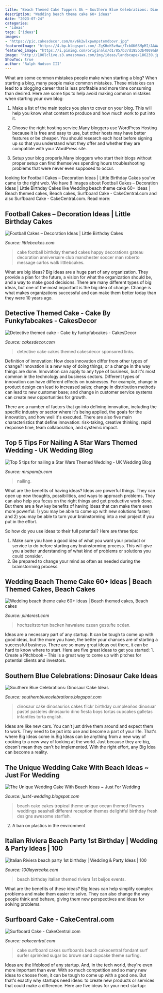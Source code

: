 ```yaml
---
title: "Beach Themed Cake Toppers Uk ~ Southern Blue Celebrations: Dinosaur Cake Ideas"
description: "Wedding beach theme cake 60+ ideas"
date: "2023-07-24"
categories:
- "ideas"
tags: ["ideas"]
images:
- "https://pic.cakesdecor.com/m/v6k2wlxpwmpstemdbovr.jpg"
featuredImage: "https://4.bp.blogspot.com/-ZgKHoK5vHwc/TcbOK6SMpMI/AAAAAAAAAXc/u5ttX06AIf0/s1600/unique-tropical-beach-wedding-cake1.jpg"
featured_image: "https://i.pinimg.com/originals/d1/85/b3/d185b3b4009ab010a6e158ca65db66da.jpg"
image: "http://100lclive.s3.amazonaws.com/img/ideas/landscape/186230.jpg"
ShowToc: true
author: "Ralph Hudson III"
---
```



What are some common mistakes people make when starting a blog?
When starting a blog, many people make common mistakes. These mistakes can lead to a blogging career that is less profitable and more time consuming than desired. Here are some tips to help avoid making common mistakes when starting your own blog:
1. Make a list of the main topics you plan to cover on your blog. This will help you know what content to produce and how much work to put into it.

2. Choose the right hosting service.Many bloggers use WordPress Hosting because it is free and easy to use, but other hosts may have better features or be cheaper. You should research each host before signing up so that you understand what they offer and whether they are compatible with your WordPress site.

3. Setup your blog properly.Many bloggers who start their blogs without proper setup can find themselves spending hours troubleshooting problems that were never even supposed to occur.

	

		
looking for Football Cakes – Decoration Ideas | Little Birthday Cakes you've came to the right web. We have 8 Images about Football Cakes – Decoration Ideas | Little Birthday Cakes like Wedding beach theme cake 60+ Ideas | Beach themed cakes, Beach cakes, Surfboard Cake - CakeCentral.com and also Surfboard Cake - CakeCentral.com. Read more:
		
    
## Football Cakes – Decoration Ideas | Little Birthday Cakes

<img loading=lazy src="http://www.littlebcakes.com/wp-content/uploads/2013/08/Football-Cake-Decorations.jpg" onerror="this.onerror=null;this.src='https://tse1.mm.bing.net/th?id=OIP.bSVtIX1yyZSGxiCVf7o8hgHaH0&amp;pid=15.1';" alt="Football Cakes – Decoration Ideas | Little Birthday Cakes">

_Source: littlebcakes.com_

>cake football birthday themed cakes happy decorations gateau decoration anniversaire club manchester soccer man roberto message carlos walk littlebcakes. 

	

What are big ideas?
Big ideas are a huge part of any organization. They provide a plan for the future, a vision for what the organization should be, and a way to make good decisions. There are many different types of big ideas, but one of the most important is the big idea of change. Change is what makes organizations successful and can make them better today than they were 10 years ago.

    
## Detective Themed Cake - Cake By Funkyfabcakes - CakesDecor

<img loading=lazy src="https://pic.cakesdecor.com/m/v6k2wlxpwmpstemdbovr.jpg" onerror="this.onerror=null;this.src='https://tse4.mm.bing.net/th?id=OIP.3HHGjId5m1M-hKYM-1e3mAHaHa&amp;pid=15.1';" alt="Detective themed cake - Cake by funkyfabcakes - CakesDecor">

_Source: cakesdecor.com_

>detective cake cakes themed cakesdecor sponsored links. 

	

Definition of innovation: How does innovation differ from other types of change?
Innovation is a new way of doing things, or a change in the way things are done. Innovation can apply to any type of business, but it's most common in the technology and business sectors.
Different types of innovation can have different effects on businesses. For example, change in product design can lead to increased sales; change in distribution methods can lead to new customer base; and change in customer service systems can create new opportunities for growth.

There are a number of factors that go into defining innovation, including the specific industry or sector where it's being applied, the goals for the innovation, and how well it's executed. There are also five main characteristics that define innovation: risk-taking, creative thinking, rapid response time, team collaboration, and systemic impact.

    
## Top 5 Tips For Nailing A Star Wars Themed Wedding - UK Wedding Blog

<img loading=lazy src="https://i1.wp.com/www.mrspandp.com/wp-content/uploads/2019/05/Star-Wars-Star-Wars-wedding-Star-Wars-wedding-inspiration-Star-Wars-themed-wedding-Lina-and-Tom-Photography-Maddison-Rocks-Floral-Sculptures-2-Custom.jpg?resize=1024%2C1536" onerror="this.onerror=null;this.src='https://tse1.mm.bing.net/th?id=OIP.kWfsQ0R5e7q3HltoVEUuhwHaLH&amp;pid=15.1';" alt="Top 5 tips for nailing a Star Wars Themed Wedding - UK Wedding Blog">

_Source: mrspandp.com_

>nailing. 

	

What are the benefits of having ideas?
Ideas are powerful things. They can open up new thoughts, possibilities, and ways to approach problems. They can also help you focus on the right things and get productive work done.
But there are a few key benefits of having ideas that can make them even more powerful: 1) you may be able to come up with new solutions faster; and 2) you may be able to turn your brainstorming into a real project if you put in the effort.

So how do you use ideas to their full potential? Here are three tips: 
1) Make sure you have a good idea of what you want your product or service to do before starting any brainstorming process. This will give you a better understanding of what kind of problems or solutions you could consider. 
2) Be prepared to change your mind as often as needed during the brainstorming process.

    
## Wedding Beach Theme Cake 60+ Ideas | Beach Themed Cakes, Beach Cakes

<img loading=lazy src="https://i.pinimg.com/originals/d1/85/b3/d185b3b4009ab010a6e158ca65db66da.jpg" onerror="this.onerror=null;this.src='https://tse2.mm.bing.net/th?id=OIP.KETep6gqPyuTDm7ttwwGlgAAAA&amp;pid=15.1';" alt="Wedding beach theme cake 60+ Ideas | Beach themed cakes, Beach cakes">

_Source: pinterest.com_

>hochzeitstorten backen hawaiane ozean gestufte océan. 

	

Ideas are a necessary part of any startup. It can be tough to come up with good ideas, but the more you have, the better your chances are of starting a successful business. There are so many great ideas out there, it can be hard to know where to start. Here are five great ideas to get you started: 1. Create a Pitchbook – This is a great way to come up with pitches for potential clients and investors.

    
## Southern Blue Celebrations: Dinosaur Cake Ideas

<img loading=lazy src="https://4.bp.blogspot.com/-GMuPaUvi7fw/WXEaD44XKXI/AAAAAAABF6U/r_piWPEMrOQT_b78Tt1ynyif4miJ22ldwCLcBGAs/s1600/4802732272_779466b263_b.jpg" onerror="this.onerror=null;this.src='https://tse1.mm.bing.net/th?id=OIP.ZtD7U10b8hnI_I0pQ9nltwHaJ5&amp;pid=15.1';" alt="Southern Blue Celebrations: Dinosaur Cake Ideas">

_Source: southernbluecelebrations.blogspot.com_

>dinosaur cake dinosaurios cakes flickr birthday cumpleaños dinosuar pastel pasteles dinosaurio dino fiesta boys tortas cupcakes galletas infantiles torta english. 

	

Ideas are like new cars. You can't just drive them around and expect them to work. They need to be put into use and become a part of your life. That's where Big Ideas come in.Big Ideas can be anything from a new way of cooking to a new way of looking at the world. Just because they are big, doesn't mean they can't be implemented. With the right effort, any Big Idea can become a reality.

    
## The Unique Wedding Cake With Beach Ideas ~ Just For Wedding

<img loading=lazy src="https://4.bp.blogspot.com/-ZgKHoK5vHwc/TcbOK6SMpMI/AAAAAAAAAXc/u5ttX06AIf0/s1600/unique-tropical-beach-wedding-cake1.jpg" onerror="this.onerror=null;this.src='https://tse3.mm.bing.net/th?id=OIP.oaO_ZwJjdwL4D8-i22gXmwHaJ4&amp;pid=15.1';" alt="The Unique Wedding Cake With Beach Ideas ~ Just For Wedding">

_Source: just4-wedding.blogspot.com_

>beach cake cakes tropical theme unique ocean themed flowers weddings seashell different reception themes delightful birthday fresh designs awesome starfish. 

	

2. A ban on plastics in the environment 

    
## Italian Riviera Beach Party 1st Birthday | Wedding &amp; Party Ideas | 100

<img loading=lazy src="http://100lclive.s3.amazonaws.com/img/ideas/landscape/186230.jpg" onerror="this.onerror=null;this.src='https://tse3.mm.bing.net/th?id=OIP.XWbMXIQXI_m18h-HfFnd5wDMEy&amp;pid=15.1';" alt="Italian Riviera beach party 1st birthday | Wedding &amp; Party Ideas | 100">

_Source: 100layercake.com_

>beach birthday italian themed riviera 1st beijos events. 

	

What are the benefits of these ideas?
Big Ideas can help simplify complex problems and make them easier to solve. They can also change the way people think and behave, giving them new perspectives and ideas for solving problems.

    
## Surfboard Cake - CakeCentral.com

<img loading=lazy src="https://cdn001.cakecentral.com/gallery/2015/03/900_2806392A8_surfboard-cake.jpg" onerror="this.onerror=null;this.src='https://tse4.mm.bing.net/th?id=OIP.BswnqnW_dlLhyzHEKvofHgHaFX&amp;pid=15.1';" alt="Surfboard Cake - CakeCentral.com">

_Source: cakecentral.com_

>cake surfboard cakes surfboards beach cakecentral fondant surf surfer sprinkled sugar bc brown sand cupcake theme surfing. 

	

Ideas are the lifeblood of any startup. And, in the tech world, they're even more important than ever. With so much competition and so many new ideas to choose from, it can be tough to come up with a good one. But that's exactly why startups need ideas: to create new products or services that could make a difference. Here are five ideas for your next startup: 

